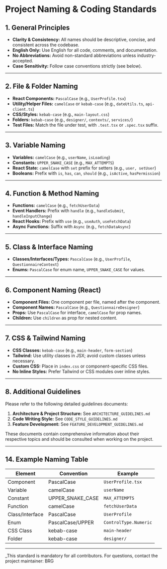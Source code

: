 # Project Naming & Coding Standards

## 1. General Principles
- **Clarity & Consistency:** All names should be descriptive, concise, and consistent across the codebase.
- **English Only:** Use English for all code, comments, and documentation.
- **No Abbreviations:** Avoid non-standard abbreviations unless industry-accepted.
- **Case Sensitivity:** Follow case conventions strictly (see below).

---

## 2. File & Folder Naming
- **React Components:** `PascalCase` (e.g., `UserProfile.tsx`)
- **Utility/Helper Files:** `camelCase` or `kebab-case` (e.g., `dateUtils.ts`, `api-client.ts`)
- **CSS/Styles:** `kebab-case` (e.g., `main-layout.css`)
- **Folders:** `kebab-case` (e.g., `designer/`, `contexts/`, `services/`)
- **Test Files:** Match the file under test, with `.test.tsx` or `.spec.tsx` suffix.

---

## 3. Variable Naming
- **Variables:** `camelCase` (e.g., `userName`, `isLoading`)
- **Constants:** `UPPER_SNAKE_CASE` (e.g., `MAX_ATTEMPTS`)
- **React State:** `camelCase` with `set` prefix for setters (e.g., `user, setUser`)
- **Booleans:** Prefix with `is`, `has`, `can`, `should` (e.g., `isActive`, `hasPermission`)

---

## 4. Function & Method Naming
- **Functions:** `camelCase` (e.g., `fetchUserData`)
- **Event Handlers:** Prefix with `handle` (e.g., `handleSubmit`, `handleInputChange`)
- **React Hooks:** Prefix with `use` (e.g., `useAuth`, `useFetchData`)
- **Async Functions:** Suffix with `Async` (e.g., `fetchDataAsync`)

---

## 5. Class & Interface Naming
- **Classes/Interfaces/Types:** `PascalCase` (e.g., `UserProfile`, `QuestionnaireContext`)
- **Enums:** `PascalCase` for enum name, `UPPER_SNAKE_CASE` for values.

---

## 6. Component Naming (React)
- **Component Files:** One component per file, named after the component.
- **Component Names:** `PascalCase` (e.g., `QuestionnaireDesigner`)
- **Props:** Use `PascalCase` for interface, `camelCase` for prop names.
- **Children:** Use `children` as prop for nested content.

---

## 7. CSS & Tailwind Naming
- **CSS Classes:** `kebab-case` (e.g., `main-header`, `form-section`)
- **Tailwind:** Use utility classes in JSX; avoid custom classes unless necessary.
- **Custom CSS:** Place in `index.css` or component-specific CSS files.
- **No Inline Styles:** Prefer Tailwind or CSS modules over inline styles.

---

## 8. Additional Guidelines
Please refer to the following detailed guidelines documents:

1. **Architecture & Project Structure:** See `ARCHITECTURE_GUIDELINES.md`
2. **Code Writing Style:** See `CODE_STYLE_GUIDELINES.md`
3. **Feature Development:** See `FEATURE_DEVELOPMENT_GUIDELINES.md`

These documents contain comprehensive information about their respective topics and should be consulted when working on the project.

---

## 14. Example Naming Table
| Element         | Convention         | Example                      |
|-----------------|-------------------|------------------------------|
| Component       | PascalCase        | `UserProfile.tsx`            |
| Variable        | camelCase         | `userName`                   |
| Constant        | UPPER_SNAKE_CASE  | `MAX_ATTEMPTS`               |
| Function        | camelCase         | `fetchUserData`              |
| Class/Interface | PascalCase        | `UserProfile`                |
| Enum            | PascalCase/UPPER  | `ControlType.Numeric`        |
| CSS Class       | kebab-case        | `main-header`                |
| Folder          | kebab-case        | `designer/`                  |

---

_This standard is mandatory for all contributors. For questions, contact the project maintainer: BRG
